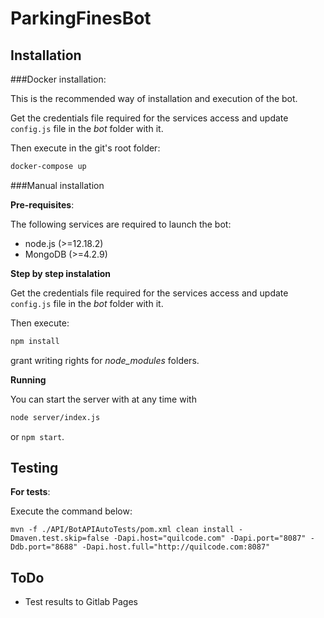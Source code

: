 ParkingFinesBot
===============

Installation
------------

###Docker installation:

This is the recommended way of installation and execution of the bot.

Get the credentials file required for the services access and update `config.js` file in the *bot* folder with it.

Then execute in the git's root folder:

```bash
docker-compose up
```

###Manual installation

**Pre-requisites**:

The following services are required to launch the bot:

- node.js (>=12.18.2)
- MongoDB (>=4.2.9)

**Step by step instalation**

Get the credentials file required for the services access and update `config.js` file in the *bot* folder with it.

Then execute:

```bash
npm install
```

grant writing rights for *node_modules* folders.

**Running**

You can start the server with at any time with

```bash
node server/index.js
```

or `npm start`.

Testing
-------

**For tests**:

Execute the command below:

```
mvn -f ./API/BotAPIAutoTests/pom.xml clean install -Dmaven.test.skip=false -Dapi.host="quilcode.com" -Dapi.port="8087" -Ddb.port="8688" -Dapi.host.full="http://quilcode.com:8087"
```

ToDo
----

- Test results to Gitlab Pages
